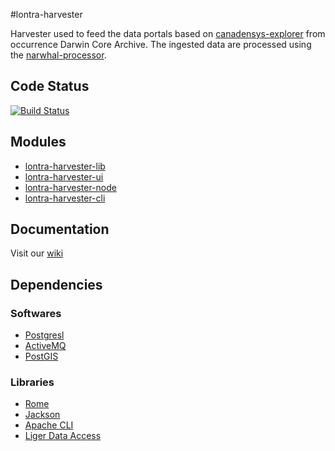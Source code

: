 #lontra-harvester

Harvester used to feed the data portals based on [canadensys-explorer](https://github.com/Canadensys/canadensys-explorer) from occurrence Darwin Core Archive. The ingested data are processed using the [narwhal-processor](https://github.com/Canadensys/narwhal-processor).

Code Status
-----------
[![Build Status](https://travis-ci.org/WingLongitude/lontra-harvester.png)](https://travis-ci.org/Canadensys/canadensys-harvester)

Modules
-------
* [lontra-harvester-lib](https://github.com/WingLongitude/lontra-harvester/tree/master/lontra-harvester-lib)
* [lontra-harvester-ui](https://github.com/WingLongitude/lontra-harvester/tree/master/lontra-harvester-ui)
* [lontra-harvester-node](https://github.com/WingLongitude/lontra-harvester/tree/master/lontra-harvester-node)
* [lontra-harvester-cli](https://github.com/WingLongitude/lontra-harvester/tree/master/lontra-harvester-cli)

Documentation
-------------
Visit our [wiki](https://github.com/WingLongitude/harvester/wiki)


Dependencies
------------
### Softwares
* [Postgresl](http://www.postgresql.org/)
* [ActiveMQ](http://activemq.apache.org/)
* [PostGIS](http://postgis.net/)

### Libraries
* [Rome](https://github.com/rometools/rome)
* [Jackson](https://github.com/FasterXML/jackson)
* [Apache CLI](http://commons.apache.org/proper/commons-cli/)
* [Liger Data Access](https://github.com/WingLongitude/liger-data-access)
